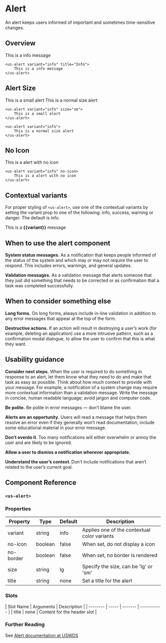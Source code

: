 # Alert

An alert keeps users informed of important and sometimes time-sensitive changes.

## Overview

<us-alert variant="info" title="Info">This is a info message</us-alert>

``` vue
<us-alert variant="info" title="Info">
    This is a info message
</us-alert>
```

## Alert Size

<us-alert variant="info" size="sm" class="mb-3">This is a small alert</us-alert>
<us-alert variant="info"  class="mb-3">This is a normal size alert</us-alert>

``` vue
<us-alert variant="info" size="sm">
    This is a small alert
</us-alert>

<us-alert variant="info">
    This is a normal size alert
</us-alert>
```

## No Icon

<us-alert variant="info" no-icon>This is a alert with no icon</us-alert>

``` vue
<us-alert variant="info" no-icon>
    This is a alert with no icon
</us-alert>
```

## Contextual variants

For proper styling of `<us-alert>`, use one of the contextual variants by setting the variant prop to one of the following: info, success, warning or danger. The default is info.

<span v-for="(variant,index) in ['info','success','danger','warning','light','dark', 'primary','secondary']" :key="index">
    <us-alert :variant="variant">This is a <strong>{{variant}}</strong> message</us-alert><br/>
</span>

## When to use the alert component <Badge text="uswds"/>

**System status messages.** As a notification that keeps people informed of the status of the system and which may or may not require the user to respond. This includes errors, warnings, and general updates.

**Validation messages.** As a validation message that alerts someone that they just did something that needs to be corrected or as confirmation that a task was completed successfully.

## When to consider something else <Badge text="uswds"/>

**Long forms.** On long forms, always include in-line validation in addition to any error messages that appear at the top of the form.

**Destructive actions.** If an action will result in destroying a user’s work (for example, deleting an application) use a more intrusive pattern, such as a confirmation modal dialogue, to allow the user to confirm that this is what they want.

## Usability guidance <Badge text="uswds"/>

**Consider next steps.** When the user is required to do something in response to an alert, let them know what they need to do and make that task as easy as possible. Think about how much context to provide with your message. For example, a notification of a system change may require more contextual information than a validation message. Write the message in concise, human readable language; avoid jargon and computer code.

**Be polite.** Be polite in error messages — don’t blame the user.

**Alerts are an opportunity.** Users will read a message that helps them resolve an error even if they generally won’t read documentation; include some educational material in your error message.

**Don’t overdo it**. Too many notifications will either overwhelm or annoy the user and are likely to be ignored.

**Allow a user to dismiss a notification wherever appropriate.**

**<strong>**Understand the user’s context.** </strong>** Don’t include notifications that aren’t related to the user’s current goal.


## Component Reference

### `<us-alert>`

### Properties 

| Property | Type  | Default | Description |
| -------- | ----- | ------- | ----------- | 
| variant  | string | info | Applies one of the contextual color variants |
| no-icon | boolean | false | When set, do not display a icon |
| no-border | boolean | false | When set, no border is rendered | 
| size | string | lg | Specify the size, can be 'lg' or 'sm' |
| title | string | none | Set a title for the alert |

### Slots

| Slot Name | Arguments | Description |
| -------- | ----- | ------- | ----------- | 
| title  | none | Content for the header slot |

### Further Reading

See [Alert documentation at USWDS](https://designsystem.digital.gov/components/alert/)